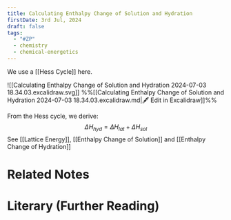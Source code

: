 ```yaml
---
title: Calculating Enthalpy Change of Solution and Hydration
firstDate: 3rd Jul, 2024
draft: false
tags:
  - "#ZP"
  - chemistry
  - chemical-energetics
---
```

We use a [[Hess Cycle]] here.

![[Calculating Enthalpy Change of Solution and Hydration 2024-07-03 18.34.03.excalidraw.svg]]
%%[[Calculating Enthalpy Change of Solution and Hydration 2024-07-03 18.34.03.excalidraw.md|🖋 Edit in Excalidraw]]%%

From the Hess cycle, we derive:
$$\Delta H_{hyd} = \Delta H_{lat} + \Delta H_{sol}$$
See [[Lattice Energy]], [[Enthalpy Change of Solution]] and [[Enthalpy Change of Hydration]]

# Related Notes


# Literary (Further Reading)
